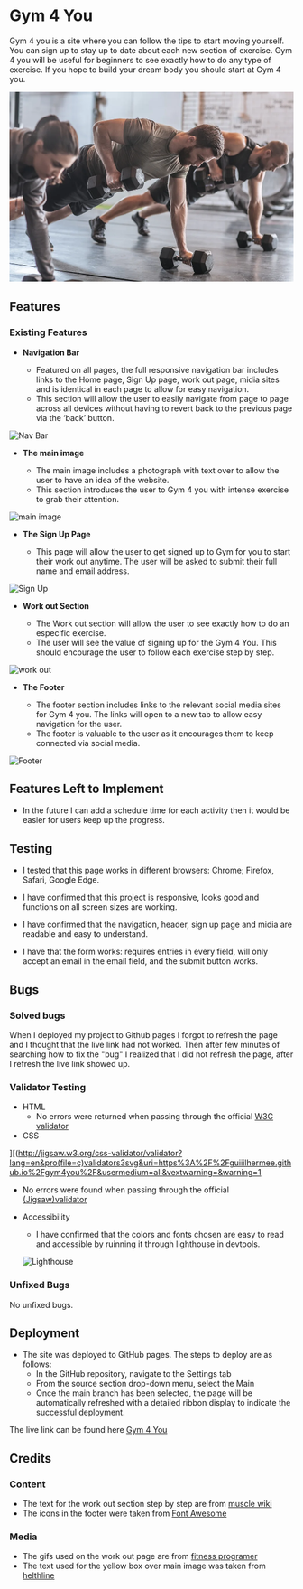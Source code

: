 # Gym 4 You

Gym 4 you is a site where you can follow the tips to start moving yourself. You can sign up to stay up to date about each new section of exercise. Gym 4 you will be useful for beginners to see exactly how to do any type of exercise. If you hope to build your dream body you should start at Gym 4 you.

![Responsive Mockup](assets/images/intense-workout.jpg)

## Features

### Existing Features

- **Navigation Bar**

  - Featured on all pages, the full responsive navigation bar includes links to the Home page, Sign Up page, work out page, midia sites and is identical in each page to allow for easy navigation.
  - This section will allow the user to easily navigate from page to page across all devices without having to revert back to the previous page via the ‘back’ button.

![Nav Bar](https://user-images.githubusercontent.com/127660583/253698500-23a74e00-0156-425a-9dde-f10fb08997d4.png)

- **The main image**

  - The main image includes a photograph with text over to allow the user to have an idea of the website.
  - This section introduces the user to Gym 4 you with intense exercise to grab their attention.

![main image](https://user-images.githubusercontent.com/127660583/253698485-b9368529-cfcb-4bc4-9ffc-50d030960cc0.png)

- **The Sign Up Page**

  - This page will allow the user to get signed up to Gym for you to start their work out anytime. The user will be asked to submit their full name and email address.

![Sign Up](https://user-images.githubusercontent.com/127660583/253698490-92442091-9a0e-4143-8d33-df50e940db64.png)

- **Work out Section**

  - The Work out section will allow the user to see exactly how to do an especific exercise.
  - The user will see the value of signing up for the Gym 4 You. This should encourage the user to follow each exercise step by step.

![work out](https://user-images.githubusercontent.com/127660583/253698492-d7f8d5cb-854c-43d5-b527-11a653c297c1.png)

- **The Footer**

  - The footer section includes links to the relevant social media sites for Gym 4 you. The links will open to a new tab to allow easy navigation for the user.
  - The footer is valuable to the user as it encourages them to keep connected via social media.

![Footer](https://user-images.githubusercontent.com/127660583/253698498-ff688405-4bb2-48ba-aa5d-2cddba0055b2.png)

## Features Left to Implement

- In the future I can add a schedule time for each activity then it would be easier for users keep up the progress.

## Testing

- I tested that this page works in different browsers: Chrome; Firefox, Safari, Google Edge.

- I have confirmed that this project is responsive, looks good and functions on all screen sizes are working.

- I have confirmed that the navigation, header, sign up page and midia are readable and easy to understand.

- I have that the form works: requires entries in every field, will only accept an email in the email field, and the submit button works.

## Bugs

### Solved bugs

When I deployed my project to Github pages I forgot to refresh the page and I thought that the live link had not worked. Then after few minutes of searching how to fix the "bug" I realized that I did not refresh the page, after I refresh the live link showed up.

### Validator Testing

- HTML
  - No errors were returned when passing through the official [W3C validator](https://validator.w3.org/nu/?showsource=yes&doc=https%3A%2F%2Fguiiilhermee.github.io%2Fgym4you%2Fvalidator.w3.org%2Fservices&acceptlanguage=&doc=https%3A%2F%2Fguiiilhermee.github.io%2Fgym4you%2F)
- CSS


][(http://jigsaw.w3.org/css-validator/validator?lang=en&pro(file=c)validators3svg&uri=https%3A%2F%2Fguiiilhermee.github.io%2Fgym4you%2F&usermedium=all&vextwarning=&warning=1

  - No errors were found when passing through the official [(Jigsaw)validator](http://jigsaw.w3.org/css-validator/validator?lang=en&profile=css3svg&uri=https%3A%2F%2Fguiiilhermee.github.io%2Fgym4you%2F&usermedium=all&vextwarning=&warning=1)

- Accessibility

  - I have confirmed that the colors and fonts chosen are easy to read and accessible by ruinning it through lighthouse in devtools.

  ![Lighthouse](https://user-images.githubusercontent.com/127660583/253698483-3c54b34c-4f12-40df-88dc-9b5e16b8829b.png)

### Unfixed Bugs

No unfixed bugs.

## Deployment

- The site was deployed to GitHub pages. The steps to deploy are as follows:
  - In the GitHub repository, navigate to the Settings tab
  - From the source section drop-down menu, select the Main
  - Once the main branch has been selected, the page will be automatically refreshed with a detailed ribbon display to indicate the successful deployment.

The live link can be found here [Gym 4 You](https://guiiilhermee.github.io/gym4you/)

## Credits

### Content

- The text for the work out section step by step are from [muscle wiki](https://musclewiki.com/)
- The icons in the footer were taken from [Font Awesome](https://fontawesome.com/)

### Media

- The gifs used on the work out page are from [fitness programer](https://fitnessprogramer.com/)
- The text used for the yellow box over main image was taken from [helthline](https://www.healthline.com/nutrition/how-to-start-exercising)
